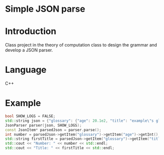 <h1>Simple JSON parse</h1>

# Introduction
Class project in the theory of computation class to design the grammar and develop a JSON parser.

# Language
C++

# Example
```c++
bool SHOW_LOGS = FALSE;
std::string json = {"glossary": {"age": 20.1e2, "title": "example\"s glossary","GlossDiv": {"title": "S","GlossList": {"GlossEntry": {"ID": "SGML","SortAs": "SGML","GlossTerm": "Standard Generalized Markup Language","Acronym": "SGML","Abbrev": "ISO 8879:1986","GlossDef": {"para": "A meta-markup language, used to create markup languages such as DocBook.","GlossSeeAlso": ["GML", "XML"]},"GlossSee": "markup"}}}}}
JsonParser parser(json, SHOW_LOGS);
const JsonItem* parsedJson = parser.parse();
int number = parsedJson->getItem("glossary")->getItem("age")->getInt();
std::string firstTitle = parsedJson->getItem("glossary")->getItem("title")->getText();
std::cout << "Number: " << number << std::endl;
std::cout << "Title: " << firstTitle << std::endl;
```
